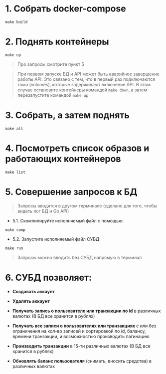 # 1. Собрать docker-compose

```
make build
```

# 2. Поднять контейнеры

```
make up
```

> Про запросы смотрите пункт 5

> При первом запуске БД и API может быть аварийное завершение работы API. Это связано с тем, что в первый раз подключаются тома (volumes), которые задерживают включение API. В этом случае остановите контейнеры командой `make down`, а затем перезапустите командой `make up`

# 3. Собрать, а затем поднять

```
make all
```

# 4. Посмотреть список образов и работающих контейнеров

```
make list
```

# 5. Совершение запросов к БД

> Запросы вводятся в другом терминале (сделано для того, чтобы видеть лог БД и Go API)

* 5.1. Скомпилируйте исполняемый файл с помощью:

```
make comp
```

* 5.2. Запустите исполняемый файл СУБД:

```
make run
```

> Запросы можно вводить без СУБД напрямую в терминал

# 6. СУБД позволяет:

* **Создавать аккаунт**

* **Удалять аккаунт**

* **Получать запись о пользователе или транзакции по id** в различных валютах (В БД все хранится в рублях)

* **Получать все записи о пользователях или транзакциях** с или без ограничения на кол-во записей и сортировкой по id, балансу, времени транзакции, и возможностью производить пагинацию

* **Производить транзакции** в 15-ти различных валютах (В БД все хранится в рублях)

* **Обновлять баланс пользователя** (снимать, вносить средства) в различных валютах